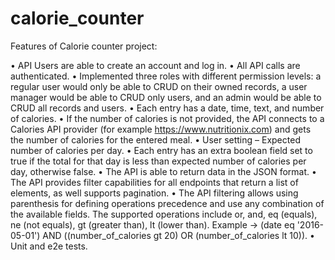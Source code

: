 # calorie_counter

Features of Calorie counter project: 

•    API Users are able to create an account and log in.
•    All API calls are authenticated.
•    Implemented three roles with different permission levels: a regular user would only be able to CRUD on their owned records, a user manager would be able to CRUD only users, and an admin would be able to CRUD all records and users.
•    Each entry has a date, time, text, and number of calories.
•    If the number of calories is not provided, the API connects to a Calories API provider (for example https://www.nutritionix.com) and gets the number of calories for the entered meal.
•    User setting – Expected number of calories per day.
•    Each entry has an extra boolean field set to true if the total for that day is less than expected number of calories per day, otherwise false.
•    The API is able to return data in the JSON format.
•    The API provides filter capabilities for all endpoints that return a list of elements, as well supports pagination.
•    The API filtering allows using parenthesis for defining operations precedence and use any combination of the available fields. The supported operations include or, and, eq (equals), ne (not equals), gt (greater than), lt (lower than).
Example -> (date eq '2016-05-01') AND ((number_of_calories gt 20) OR (number_of_calories lt 10)).
•    Unit and e2e tests.
